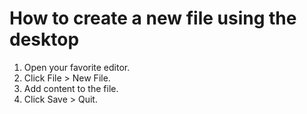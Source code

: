 # How to create a new file using the desktop

1. Open your favorite editor.
2. Click File > New File.
3. Add content to the file.
4. Click Save > Quit.
